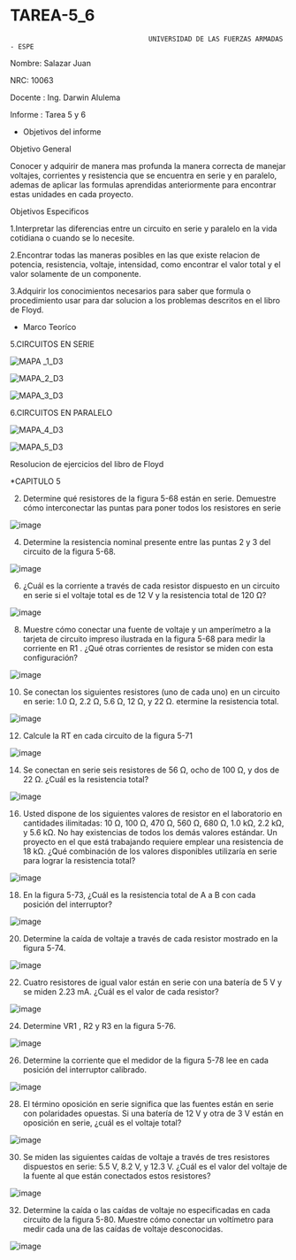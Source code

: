 # TAREA-5_6

                                       UNIVERSIDAD DE LAS FUERZAS ARMADAS - ESPE
Nombre: Salazar Juan

NRC: 10063

Docente : Ing. Darwin Alulema

Informe : Tarea 5 y 6

* Objetivos del informe

Objetivo General 

Conocer y adquirir de manera mas profunda la manera correcta de manejar voltajes, corrientes y resistencia que se encuentra en serie y en paralelo, ademas de aplicar las formulas aprendidas anteriormente para encontrar estas unidades en cada proyecto.

Objetivos Especificos 

1.Interpretar las diferencias entre un circuito en serie y paralelo en la vida cotidiana o cuando se lo necesite.

2.Encontrar todas las maneras posibles en las que existe relacion de potencia, resistencia, voltaje, intensidad, como encontrar el valor total y el valor solamente de un componente.

3.Adquirir los conocimientos necesarios para saber que formula o procedimiento usar para dar solucion a los problemas descritos en el libro de Floyd.

* Marco Teoríco

5.CIRCUITOS EN SERIE 

![MAPA _1_D3](https://user-images.githubusercontent.com/116821649/203217533-c5a90560-d6d5-4f7c-9ffe-df9cfc7dae13.png)

![MAPA_2_D3](https://user-images.githubusercontent.com/116821649/203314396-7068763a-2acb-4db8-8b72-326db09d1797.png)

![MAPA_3_D3](https://user-images.githubusercontent.com/116821649/203318817-b3fdf47e-b3c3-4978-be8f-21051fecda09.png)

6.CIRCUITOS EN PARALELO 

![MAPA_4_D3](https://user-images.githubusercontent.com/116821649/203350366-2588ed27-b0f1-41c1-bdac-396ccc570e09.png)

![MAPA_5_D3](https://user-images.githubusercontent.com/116821649/203394498-edb5a2e7-80d7-4c25-abd7-45604e414257.png)




Resolucion de ejercicios del libro de Floyd

*CAPITULO 5

2. Determine qué resistores de la figura 5-68 están en serie. Demuestre cómo interconectar las puntas para poner todos los resistores en serie 

![image](https://user-images.githubusercontent.com/116821649/203422084-3be2d3f0-4424-44bb-8f04-4d395a376818.png)

4. Determine la resistencia nominal presente entre las puntas 2 y 3 del circuito de la figura 5-68. 

![image](https://user-images.githubusercontent.com/116821649/203422185-1f815a13-a71e-4ff2-8ad0-6e5f7d7e1dcf.png)

6. ¿Cuál es la corriente a través de cada resistor dispuesto en un circuito en serie si el voltaje total es de 12 V y la resistencia total de 120 Ω? 

![image](https://user-images.githubusercontent.com/116821649/203422271-96e769bd-c5c3-4d5d-b392-b8087d6e0b39.png)

8. Muestre cómo conectar una fuente de voltaje y un amperímetro a la tarjeta de circuito impreso ilustrada en la figura 5-68 para medir la corriente en R1 . ¿Qué otras corrientes de resistor se miden con esta configuración? 

![image](https://user-images.githubusercontent.com/116821649/203422404-b8ef94c6-934c-411a-bae5-d2791c18f57b.png)

10. Se conectan los siguientes resistores (uno de cada uno) en un circuito en serie: 1.0 Ω, 2.2 Ω, 5.6 Ω, 12 Ω, y 22 Ω. etermine la resistencia total.

![image](https://user-images.githubusercontent.com/116821649/203423818-14055579-93c2-40dc-a8cb-dd910e7db6b6.png)

12. Calcule la RT en cada circuito de la figura 5-71 

![image](https://user-images.githubusercontent.com/116821649/203423930-bba751d2-0197-4db9-bb8d-caa6bff4468b.png)

14. Se conectan en serie seis resistores de 56 Ω, ocho de 100 Ω, y dos de 22 Ω. ¿Cuál es la resistencia total?  

![image](https://user-images.githubusercontent.com/116821649/203424724-9c5cec17-7eab-478d-ae1c-7350e4d60cd5.png)

16. Usted dispone de los siguientes valores de resistor en el laboratorio en cantidades ilimitadas: 10 Ω, 100 Ω, 470 Ω, 560 Ω, 680 Ω, 1.0 kΩ, 2.2 kΩ, y 5.6 kΩ. No hay existencias de todos los demás valores estándar. Un proyecto en el que está trabajando requiere emplear una resistencia de 18 kΩ. ¿Qué combinación de los valores disponibles utilizaría en serie para lograr la resistencia total? 

![image](https://user-images.githubusercontent.com/116821649/203431890-51671cba-39bd-45aa-bed4-287cac8b2477.png)

18. En la figura 5-73, ¿Cuál es la resistencia total de A a B con cada posición del interruptor?  

![image](https://user-images.githubusercontent.com/116821649/203432006-579e2f03-dd11-4d4a-abc2-1e519d96f414.png)

20. Determine la caída de voltaje a través de cada resistor mostrado en la figura 5-74. 

![image](https://user-images.githubusercontent.com/116821649/203432321-677f700d-e91a-42cc-84f0-5105b02684fc.png)

22. Cuatro resistores de igual valor están en serie con una batería de 5 V y se miden 2.23 mA. ¿Cuál es el valor de cada resistor? 

![image](https://user-images.githubusercontent.com/116821649/203432755-7a8515d5-5127-433a-a7ba-083ac269bb2d.png)

24. Determine VR1 , R2 y R3 en la figura 5-76. 

![image](https://user-images.githubusercontent.com/116821649/203432851-772546a7-09d4-4acf-a0e5-3c938d8f32d0.png)

26. Determine la corriente que el medidor de la figura 5-78 lee en cada posición del interruptor calibrado.  

![image](https://user-images.githubusercontent.com/116821649/203432995-3c82d786-01b1-4eac-b1fd-85a389f17fcf.png)

28. El término oposición en serie significa que las fuentes están en serie con polaridades opuestas. Si una batería de 12 V y otra de 3 V están en oposición en serie, ¿cuál es el voltaje total? 

![image](https://user-images.githubusercontent.com/116821649/203433079-9ca54f8a-fe32-448d-a226-bca337785198.png)

30. Se miden las siguientes caídas de voltaje a través de tres resistores dispuestos en serie: 5.5 V, 8.2 V, y 12.3 V. ¿Cuál es el valor del voltaje de la fuente al que están conectados estos resistores? 

![image](https://user-images.githubusercontent.com/116821649/203433152-30681974-ef85-4c97-ad58-8f700f45631c.png)

32. Determine la caída o las caídas de voltaje no especificadas en cada circuito de la figura 5-80. Muestre cómo conectar un voltímetro para medir cada una de las caídas de voltaje desconocidas.  

![image](https://user-images.githubusercontent.com/116821649/203433248-048b482d-c2e3-430a-b6b2-d9358478f0a0.png)

